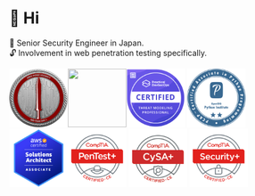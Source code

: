 # 🍵 Hi 
📖 Senior Security Engineer in Japan.  
🔓 Involvement in web penetration testing specifically.  

<img width="105" height="105" alt src="./images/CRTO.png"><img width="105" height="105" alt src="https://api.accredible.com/v1/frontend/credential_website_embed_image/badge/79200051"><img width="105" height="105" alt src="./images/ctmp.png"> <img width="105" height="105" alt src="./images/pcap-31-03.png"><img width="105" height="105" alt src="./images/AWSSAA.png"><img width="105" height="105" alt src="./images/PenTest+.png"> <img width="105" height="105" alt src="./images/CySA+.png"> <img width="105" height="105" alt src="./images/Security+.png">

